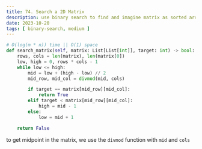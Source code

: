 ```yaml
---
title: 74. Search a 2D Matrix
description: use binary search to find and imagine matrix as sorted array
date: 2023-10-20
tags: [ binary-search, medium ] 
---
```


```python
# O(log(m * n)) time || O(1) space
def search_matrix(self, matrix: List[List[int]], target: int) -> bool:
    rows, cols = len(matrix), len(matrix[0])
    low, high = 0, rows * cols - 1
    while low <= high:
        mid = low + (high - low) // 2
        mid_row, mid_col = divmod(mid, cols)

        if target == matrix[mid_row][mid_col]:
            return True
        elif target < matrix[mid_row][mid_col]:
            high = mid - 1
        else:
            low = mid + 1

    return False
```

to get midpoint in the matrix, we use the `divmod` function with `mid` and `cols`
